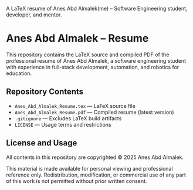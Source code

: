A LaTeX resume of Anes Abd Almalek(me) – Software Engineering student, developer, and mentor.
# Anes Abd Almalek – Resume

This repository contains the LaTeX source and compiled PDF of the professional resume of Anes Abd Almalek, a software engineering student with experience in full-stack development, automation, and robotics for education.

## Repository Contents

- `Anes_Abd_Almalek_Resume.tex` — LaTeX source file
- `Anes_Abd_Almalek_Resume.pdf` — Compiled resume (latest version)
- `.gitignore` — Excludes LaTeX build artifacts
- `LICENSE` — Usage terms and restrictions

## License and Usage

All contents in this repository are copyrighted © 2025 Anes Abd Almalek.

This material is made available for personal viewing and professional reference only. Redistribution, modification, or commercial use of any part of this work is not permitted without prior written consent.

